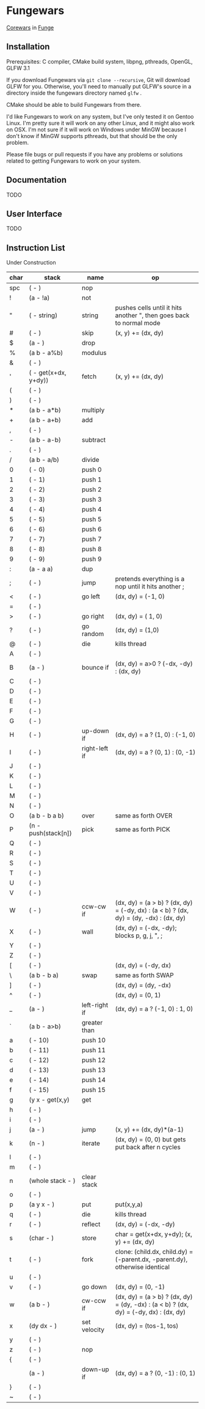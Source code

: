 Fungewars
=========

[Corewars](http://www.corewars.org/) in [Funge](http://quadium.net/funge/spec98.html)

## Installation

Prerequisites: C compiler, CMake build system, libpng, pthreads, OpenGL, GLFW 3.1

If you download Fungewars via `git clone --recursive`, Git will download GLFW for you.  Otherwise, you'll need to manually put GLFW's source in a directory inside the fungewars directory named `glfw` .

CMake should be able to build Fungewars from there.

I'd like Fungewars to work on any system, but I've only tested it on Gentoo Linux.  I'm pretty sure it will work on any other Linux, and it might also work on OSX.  I'm not sure if it will work on Windows under MinGW because I don't know if MinGW supports pthreads, but that should be the only problem.

Please file bugs or pull requests if you have any problems or solutions related to getting Fungewars to work on your system.

## Documentation

TODO

## User Interface

TODO

## Instruction List

Under Construction

char| stack                         | name       	|op
----|-------------------------------|---------------|----
spc |( - )							| nop			| 
!   |(a - !a)						| not			| 
"   |( - string)					| string 		| pushes cells until it hits another ", then goes back to normal mode
\#  |( - )							| skip			| (x, y) += (dx, dy)
$   |(a - )							| drop			| 
%   |(a b - a%b)					| modulus		| 
&   |( - )							| 				| 
'   |( - get(x+dx, y+dy))			| fetch			| (x, y) += (dx, dy)
(   |( - )							| 				| 
)   |( - )							| 				| 
\*  |(a b - a\*b)					| multiply		| 
\+  |(a b - a+b)					| add			| 
,   |( - )							| 				| 
\-  |(a b - a-b)					| subtract		| 
.   |( - )							| 				| 
/   |(a b - a/b)					| divide		| 
0   |( - 0)							| push 0		| 
1   |( - 1)							| push 1		| 
2   |( - 2)							| push 2		| 
3   |( - 3)							| push 3		| 
4   |( - 4)							| push 4		| 
5   |( - 5)							| push 5		| 
6   |( - 6)							| push 6		| 
7   |( - 7)							| push 7		| 
8   |( - 8)							| push 8		| 
9   |( - 9)							| push 9		| 
:   |(a - a a)						| dup			| 
;   |( - )							| jump			| pretends everything is a nop until it hits another ;
<   |( - )							| go left		| (dx, dy) = (-1, 0)
=   |( - )							| 				| 
\>  |( - )							| go right		| (dx, dy) = ( 1, 0)
?   |( - )							| go random		| (dx, dy) = (1,0)|(0,1)|(-1,0)|(0,-1)
@   |( - )							| die			| kills thread
A   |( - )							| 				| 
B   |(a - )							| bounce if		| (dx, dy) = a>0 ? (-dx, -dy) : (dx, dy)
C   |( - )							| 				| 
D   |( - )							| 				| 
E   |( - )							| 				| 
F   |( - )							| 				| 
G   |( - )							| 				| 
H   |( - )							| up-down if	| (dx, dy) = a ? (1, 0) : (-1, 0)
I   |( - )							| right-left if	| (dx, dy) = a ? (0, 1) : (0, -1)
J   |( - )							| 				| 
K   |( - )							| 				| 
L   |( - )							| 				| 
M   |( - )							| 				| 
N   |( - )							| 				| 
O   |(a b - b a b)					| over			| same as forth OVER
P   |(n - push(stack[n])			| pick			| same as forth PICK
Q   |( - )							| 				| 
R   |( - )							| 				| 
S   |( - )							| 				| 
T   |( - )							| 				| 
U   |( - )							| 				| 
V   |( - )							| 				| 
W   |( - )							| ccw-cw if		| (dx, dy) = (a > b) ? (dx, dy) = (-dy, dx) : (a < b) ? (dx, dy) = (dy, -dx) : (dx, dy)
X   |( - )							| wall			| (dx, dy) = (-dx, -dy); blocks p, g, j, ", ;
Y   |( - )							| 				| 
Z   |( - )							| 				| 
[   |( - )							| 				| (dx, dy) = (-dy, dx)
\   |(a b - b a)					| swap			| same as forth SWAP
]   |( - )							| 				| (dx, dy) = (dy, -dx)
^   |( - )							| 				| (dx, dy) = (0, 1)
_   |(a - )							| left-right if	| (dx, dy) = a ? (-1, 0) : 1, 0)
`   |(a b - a>b)					| greater than	| 
a   |( - 10)						| push 10		| 
b   |( - 11)						| push 11		| 
c   |( - 12)						| push 12		| 
d   |( - 13)						| push 13		| 
e   |( - 14)						| push 14		| 
f   |( - 15)						| push 15		| 
g   |(y x - get(x,y)				| get			| 
h   |( - )							| 				| 
i   |( - )							| 				| 
j   |(a - )							| jump			| (x, y) += (dx, dy)*(a-1)
k   |(n - )							| iterate		| (dx, dy) = (0, 0) but gets put back after n cycles
l   |( - )							| 				| 
m   |( - )							| 				| 
n   |(whole stack - )				| clear stack	| 
o   |( - )							| 				| 
p   |(a y x - )						| put			| put(x,y,a)
q   |( - )							| die			| kills thread
r   |( - )							| reflect		| (dx, dy) = (-dx, -dy)
s   |(char - )						| store			| char = get(x+dx, y+dy); (x, y) += (dx, dy)
t   |( - )							| fork			| clone: (child.dx, child.dy) = (-parent.dx, -parent.dy), otherwise identical
u   |( - )							| 				| 
v   |( - )							| go down		| (dx, dy) = (0, -1)
w   |(a b - )						| cw-ccw if		| (dx, dy) = (a > b) ? (dx, dy) = (dy, -dx) : (a < b) ? (dx, dy) = (-dy, dx) : (dx, dy)
x   |(dy dx - )						| set velocity	| (dx, dy) = (tos-1, tos)
y   |( - )							| 				| 
z   |( - )							| nop			| 
{   |( - )							| 				| 
|   |(a - )							| down-up if	| (dx, dy) = a ? (0, -1) : (0, 1)
}   |( - )							| 				| 
~   |( - )							| 				| 
